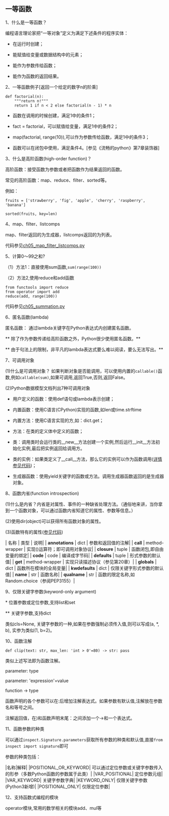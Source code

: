 ## 一等函数

1、什么是一等函数？

编程语言理论家把“一等对象”定义为满足下述条件的程序实体：

* 在运行时创建；

* 能赋值给变量或数据结构中的元素；

* 能作为参数传给函数；

* 能作为函数的返回结果。

2、一等函数例子[返回一个给定的数字n的阶乘]

```
def factorial(n):
    """return n!"""
    return 1 if n < 2 else factorial(n - 1) * n
```

* 函数在调用的时候创建，满足1中的条件1；

* fact = factorial，可以赋值给变量，满足1中的条件2；

* map(factorial, range(10)),可以作为参数传给函数，满足1中的条件3；

* 函数可以在闭包中使用，满足条件4。[参见《流畅的python》第7章装饰器]

3、什么是高阶函数(high-order function)？

高阶函数：接受函数为参数或者把函数作为结果返回的函数。

常见的高阶函数：map、reduce、filter、sorted等。

例如：

`fruits = ['strawberry', 'fig', 'apple', 'cherry', 'raspberry', 'banana']`

`sorted(fruits, key=len)`

4、map、filter、listcomps

map、filter返回的为生成器，listcomps返回的为列表。

代码参见[ch05_map_filter_listcomps.py](https://github.com/feng-hui/fluent_python_examples/blob/master/chapter_05/ch05_map_filter_listcomps.py)

5、计算0～99之和?

（1）方法1：直接使用sum函数,`sum(range(100))`

（2）方法2,使用reduce和add函数

```
from functools import reduce
from operator import add
reduce(add, range(100))
```

代码参见[ch05_summation.py](https://github.com/feng-hui/fluent_python_examples/blob/master/chapter_05/ch05_summation.py)

6、匿名函数(lambda)

匿名函数： 通过lambda关键字在Python表达式内创建匿名函数。

** 除了作为参数传递给高阶函数之外，Python很少使用匿名函数。**

** 由于句法上的限制，非平凡的lambda表达式要么难以阅读，要么无法写出。**

7、可调用对象

(1)什么是可调用对象？ 如果判断对象是否能调用，可以使用内置的`callable()`函数,例如`callable(sum)`,如果可调用,返回True,否则,返回False。

(2)Python数据模型文档列出7种可调用对象

* 用户定义的函数：使用def语句或lambda表示创建；

* 内置函数：使用C语言(CPython)实现的函数,如len或time.strftime

* 内置方法：使用C语言实现的方,如：dict.get；

* 方法：在类的定义体中定义的函数；

* 类：调用类时会运行类的__new__方法创建一个实例,然后运行__init__方法初始化实例,最后把实例返回给调用方。

* 类的实例：如果类定义了__call__方法，那么它的实例可以作为函数调用([详情参见代码](https://github.com/feng-hui/fluent_python_examples/blob/master/chapter_05/ch05_bingocall.py))；

* 生成器函数：使用yield关键字的函数或方法。调用生成器函数返回的是生成器对象。

8、函数内省(function introspection)

(1)什么是内省？内省是对属性、事件的一种缺省处理方法。（通俗地来讲，当你拿到一个函数对象，可以通过函数内省知道它的属性、参数等信息。）

(2)使用dir(object)可以获得所有函数对象的属性。

(3)函数特有的属性([参见代码](https://github.com/feng-hui/fluent_python_examples/blob/master/chapter_05/ch05_attribute_of_function.py))

| 名称    | 类型    | 说明|
| __annotations__   | dict  | 参数和返回值的注解|
| __call__  | method-wrapper    | 实现()运算符；即可调用对象协议|
| __closure__   | tuple | 函数闭包,即自由变量的绑定|
| __code__  | code  | 编译成字节码|
| __defaults__  | tuple | 形式参数的默认值|
| __get__   | method-wrapper    | 实现只读描述协议（参见第20章）|
| __globals__   | dict  | 函数所在模块的全局变量|
| __kwdefaults__    | dict  | 仅限关键字形式参数的默认值|
| __name__  | str | 函数名称|
| __qualname__  | str   | 函数的限定名称,如Random.choice（参阅PEP3155）|

9、仅限关键字参数(keyword-only argument)

\* 位置参数或定位参数,支持list和set

** 关键字参数,支持dict

类似cls=None, 关键字参数的一种,如果在参数强制必须传入值,则可以写成(a, *, b), 实参为类似(1, b=2)。

10、函数注解

`def clip(text: str, max_len: 'int > 0'=80) -> str: pass`

类似上述写法即为函数注解。

parameter: type

parameter: 'expression'=value

function -> type

函数声明的各个参数可以在:后增加注解表达式。如果参数有默认值,注解放在参数名和等号之间。

注解返回值，在)和函数声明末尾：之间添加一个->和一个表达式。

11、函数参数的种类

可以通过`inspect.Signature.parameters`获取所有参数的种类和默认值,直接`from inspect import signature`即可

参数的种类包括：


|名称|解释|
|POSITIONAL_OR_KEYWORD| 可以通过定位参数或关键字参数传入的形参（多数Python函数的参数属于此类）|
|VAR_POSITIONAL| 定位参数元组|
|VAR_KEYWORD| 关键字参数字典|
|KEYWORD_ONLY| 仅限关键字参数(Python3新增)|
|POSITIONAL_ONLY| 仅限定位参数|

12、支持函数式编程的模块

operator模块,常用的数学相关的模块add、mul等
